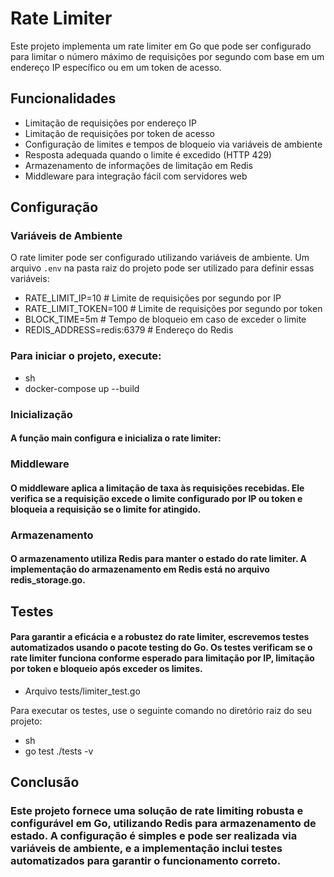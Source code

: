 # Rate Limiter

Este projeto implementa um rate limiter em Go que pode ser configurado para limitar o número máximo de requisições por segundo com base em um endereço IP específico ou em um token de acesso.

## Funcionalidades

- Limitação de requisições por endereço IP
- Limitação de requisições por token de acesso
- Configuração de limites e tempos de bloqueio via variáveis de ambiente
- Resposta adequada quando o limite é excedido (HTTP 429)
- Armazenamento de informações de limitação em Redis
- Middleware para integração fácil com servidores web

## Configuração

### Variáveis de Ambiente

O rate limiter pode ser configurado utilizando variáveis de ambiente. Um arquivo `.env` na pasta raiz do projeto pode ser utilizado para definir essas variáveis:

- RATE_LIMIT_IP=10 # Limite de requisições por segundo por IP
- RATE_LIMIT_TOKEN=100 # Limite de requisições por segundo por token
- BLOCK_TIME=5m # Tempo de bloqueio em caso de exceder o limite
- REDIS_ADDRESS=redis:6379 # Endereço do Redis

### Para iniciar o projeto, execute:

- sh
- docker-compose up --build

### Inicialização
#### A função main configura e inicializa o rate limiter:

### Middleware
#### O middleware aplica a limitação de taxa às requisições recebidas. Ele verifica se a requisição excede o limite configurado por IP ou token e bloqueia a requisição se o limite for atingido.

### Armazenamento
#### O armazenamento utiliza Redis para manter o estado do rate limiter. A implementação do armazenamento em Redis está no arquivo redis_storage.go.

## Testes
#### Para garantir a eficácia e a robustez do rate limiter, escrevemos testes automatizados usando o pacote testing do Go. Os testes verificam se o rate limiter funciona conforme esperado para limitação por IP, limitação por token e bloqueio após exceder os limites.

- Arquivo tests/limiter_test.go

Para executar os testes, use o seguinte comando no diretório raiz do seu projeto:

- sh
- go test ./tests -v

## Conclusão
### Este projeto fornece uma solução de rate limiting robusta e configurável em Go, utilizando Redis para armazenamento de estado. A configuração é simples e pode ser realizada via variáveis de ambiente, e a implementação inclui testes automatizados para garantir o funcionamento correto.
